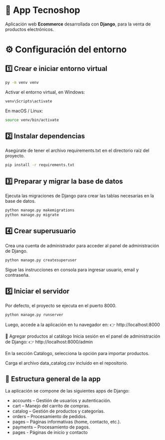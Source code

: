 # 🛒 App Tecnoshop  
Aplicación web **Ecommerce** desarrollada con **Django**, para la venta de productos electrónicos.


# ⚙️ Configuración del entorno

## 1️⃣ Crear e iniciar entorno virtual
```bash
py -m venv venv
```

Activar el entorno virtual, en Windows:
```bash
venv\Scripts\activate
```
En macOS / Linux:
```bash
source venv/bin/activate
```
## 2️⃣ Instalar dependencias
Asegúrate de tener el archivo requirements.txt en el directorio raíz del proyecto.
```bash
pip install -r requirements.txt
```
## 3️⃣ Preparar y migrar la base de datos
Ejecuta las migraciones de Django para crear las tablas necesarias en la base de datos.
```bash
python manage.py makemigrations
python manage.py migrate
```
## 4️⃣ Crear superusuario
Crea una cuenta de administrador para acceder al panel de administración de Django.

```bash
python manage.py createsuperuser
```
Sigue las instrucciones en consola para ingresar usuario, email y contraseña.

## 5️⃣ Iniciar el servidor
Por defecto, el proyecto se ejecuta en el puerto 8000.

```bash
python manage.py runserver
```
Luego, accede a la aplicación en tu navegador en:
👉 http://localhost:8000

🧾 Agregar productos al catálogo
Inicia sesión en el panel de administración de Django:
👉 http://localhost:8000/admin

En la sección Catálogo, selecciona la opción para importar productos.

Carga el archivo data_catalog.csv incluido en el repositorio.

## 🚀 Estructura general de la app
La aplicación se compone de las siguientes apps de Django:

- accounts – Gestión de usuarios y autenticación.
- cart – Manejo del carrito de compras.
- catalog – Gestión de productos y categorías.
- orders – Procesamiento de pedidos.
- pages – Páginas informativas (home, contacto, etc.).
- payments – Procesamiento de pagos.
- pages - Páginas de inicio y contacto
